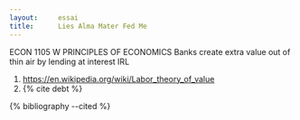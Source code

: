 ```yaml
---
layout:     essai
title:      Lies Alma Mater Fed Me
---
```


ECON 1105 W PRINCIPLES OF ECONOMICS
  Banks create extra value out of thin air by lending at interest
IRL
  1. https://en.wikipedia.org/wiki/Labor_theory_of_value
  1. {% cite debt %}


{% bibliography --cited %}